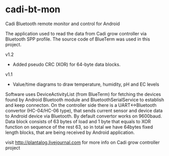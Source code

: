 cadi-bt-mon
===========

Cadi Bluetooth remote monitor and control for Android

The application used to read the data from Cadi grow controller via Bluetooth SPP profile.
The source code of BlueTerm was used in this project.

v1.2
- Added pseudo CRC (XOR) for 64-byte data blocks.

v1.1
- Value/time diagrams to draw temperature, humidity, pH and EC levels

Software uses DeviceActivityList (from BlueTerm) for fetching the devices found by Android Bluetooth module and BluetoothSerialService to establish and keep connecton. On the controller side there is a UART<->Bluetooth convertor (HC-04/HC-06 type), that sends current sensor and device data to Android device via Bluetooth. By default convertor works on 9600baud.
Data block consists of 63 bytes of load and 1 byte that equals to XOR function on sequence of the rest 63, so in total we have 64bytes fixed length blocks, that are being received by Android application.

visit http://plantalog.livejournal.com for more info on Cadi grow controller project
